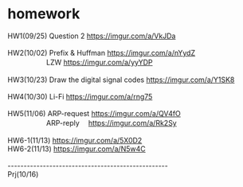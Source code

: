 # homework
HW1(09/25) Question 2 https://imgur.com/a/VkJDa<br>
<br>
HW2(10/02) Prefix & Huffman https://imgur.com/a/nYydZ<br>
　 　　　　 LZW https://imgur.com/a/yyYDP<br>
<br>
HW3(10/23) Draw the digital signal codes https://imgur.com/a/Y1SK8<br>
<br>
HW4(10/30) Li-Fi https://imgur.com/a/rng75<br>
<br>
HW5(11/06) ARP-request https://imgur.com/a/QV4fO<br>
　　　　 　 ARP-reply　 https://imgur.com/a/Rk2Sy<br>
<br>
HW6-1(11/13) https://imgur.com/a/5X0D2<br>
HW6-2(11/13) https://imgur.com/a/N5w4C<br>
<br>
--------------------------------------------------<br>
Prj(10/16)<br>
<br>
<br>
<br>
